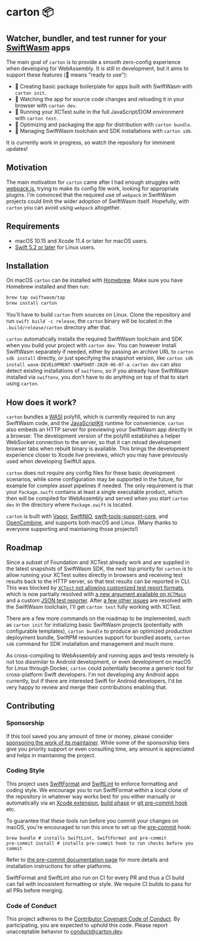# carton 📦

## Watcher, bundler, and test runner for your [SwiftWasm](https://swiftwasm.org/) apps

The main goal of `carton` is to provide a smooth zero-config experience when developing for WebAssembly.
It is still in development, but it aims to support these features (🐥 means "ready to use"):

- 🥚 Creating basic package boilerplate for apps built with SwiftWasm with `carton init`.
- 🐥 Watching the app for source code changes and reloading it in your browser with `carton dev`.
- 🐣 Running your XCTest suite in the full JavaScript/DOM environment with `carton test`.
- 🥚 Optimizing and packaging the app for distribution with `carton bundle`.
- 🐥 Managing SwiftWasm toolchain and SDK installations with `carton sdk`.

It is currently work in progress, so watch the repository for imminent updates!

## Motivation

The main motivation for `carton` came after I had enough struggles with [webpack.js](https://webpack.js.org),
trying to make its config file work, looking for appropriate plugins. I'm convinced that the required use of
`webpack` in SwiftWasm projects could limit the wider adoption of SwiftWasm itself. Hopefully, with `carton`
you can avoid using `webpack` altogether.

## Requirements

- macOS 10.15 and Xcode 11.4 or later for macOS users.
- [Swift 5.2 or later](https://swift.org/download/) for Linux users.

## Installation

On macOS `carton` can be installed with [Homebrew](https://brew.sh/). Make sure you have Homebrew
installed and then run:

```sh
brew tap swiftwasm/tap
brew install carton
```

You'll have to build `carton` from sources on Linux. Clone the repository and run
`swift build -c release`, the `carton` binary will be located in the `.build/release/carton`
directory after that.

`carton` automatically installs the required SwiftWasm toolchain and SDK when you build
your project with `carton dev`. You can however install SwiftWasm separately if needed,
either by passing an archive URL to `carton sdk install` directly, or just specifying the snapshot
version, like `carton sdk install wasm-DEVELOPMENT-SNAPSHOT-2020-06-07-a`. `carton dev` can
also detect existing installations of `swiftenv`, so if you already have SwiftWasm installed
via `swiftenv`, you don't have to do anything on top of that to start using `carton`.

## How does it work?

`carton` bundles a [WASI](https://wasi.dev) polyfill, which is currently required to run any SwiftWasm code,
and the [JavaScriptKit](https://github.com/kateinoigakukun/JavaScriptKit/) runtime for convenience.
`carton` also embeds an HTTP server for previewing your SwiftWasm app directly in a browser.
The development version of the polyfill establishes a helper WebSocket connection to the server, so that
it can reload development browser tabs when rebuilt binary is available. This brings the development
experience closer to Xcode live previews, which you may have previously used when developing SwiftUI apps.

`carton` does not require any config files for these basic development scenarios, while some configuration
may be supported in the future, for example for complex asset pipelines if needed. The only requirement
is that your `Package.swift` contains at least a single executable product, which then will be compiled
for WebAssembly and served when you start `carton dev` in the directory where `Package.swift` is located.

`carton` is built with [Vapor](https://vapor.codes/), [SwiftNIO](https://github.com/apple/swift-nio),
[swift-tools-support-core](https://github.com/apple/swift-tools-support-core), and
[OpenCombine](https://github.com/broadwaylamb/OpenCombine), and supports both macOS and Linux. (Many
thanks to everyone supporting and maintaining those projects!)

## Roadmap

Since a subset of Foundation and XCTest already work and are supplied in the latest snapshots of
SwiftWasm SDK, the next top priority for `carton` is to allow running your XCTest suites directly in
browsers and receiving test results back to the HTTP server, so that test results can be reported in CLI.
This was blocked by [`XCTest` not allowing customized test report formats](https://bugs.swift.org/browse/SR-8436),
which is now partially resolved with [a new argument available on
`XCTMain`](https://github.com/apple/swift-corelibs-xctest/pull/306) and a custom [JSON test
reporter](https://github.com/MaxDesiatov/XCTestJSONObserver/). After [a few other
issues](https://github.com/swiftwasm/swift/pull/1233) are resolved with the SwiftWasm toolchain, I'll get
`carton test` fully working with XCTest.

There are a few more commands on the roadmap to be implemented, such as `carton init` for initializing
basic SwiftWasm projects (potentially with configurable templates), `carton bundle` to produce an
optimized production deployment bundle, SwiftPM resources support for bundled assets, `carton sdk`
command for SDK installation and management and much more.

As cross-compiling to WebAssembly and running apps and tests remotely is not too dissimilar to Android
development, or even development on macOS for Linux through Docker, `carton` could potentially become
a generic tool for cross-platform Swift developers. I'm not developing any Android apps currently, but
if there are interested Swift for Android developers, I'd be very happy to review and merge their
contributions enabling that.

## Contributing

### Sponsorship

If this tool saved you any amount of time or money, please consider [sponsoring
the work of its maintainer](https://github.com/sponsors/MaxDesiatov). While some of the
sponsorship tiers give you priority support or even consulting time, any amount is
appreciated and helps in maintaining the project.

### Coding Style

This project uses [SwiftFormat](https://github.com/nicklockwood/SwiftFormat)
and [SwiftLint](https://github.com/realm/SwiftLint) to
enforce formatting and coding style. We encourage you to run SwiftFormat within
a local clone of the repository in whatever way works best for you either
manually or automatically via an [Xcode
extension](https://github.com/nicklockwood/SwiftFormat#xcode-source-editor-extension),
[build phase](https://github.com/nicklockwood/SwiftFormat#xcode-build-phase) or
[git pre-commit
hook](https://github.com/nicklockwood/SwiftFormat#git-pre-commit-hook) etc.

To guarantee that these tools run before you commit your changes on macOS, you're encouraged
to run this once to set up the [pre-commit](https://pre-commit.com/) hook:

```
brew bundle # installs SwiftLint, SwiftFormat and pre-commit
pre-commit install # installs pre-commit hook to run checks before you commit
```

Refer to [the pre-commit documentation page](https://pre-commit.com/) for more details
and installation instructions for other platforms.

SwiftFormat and SwiftLint also run on CI for every PR and thus a CI build can
fail with incosistent formatting or style. We require CI builds to pass for all
PRs before merging.

### Code of Conduct

This project adheres to the [Contributor Covenant Code of
Conduct](https://github.com/swiftwasm/carton/blob/main/CODE_OF_CONDUCT.md).
By participating, you are expected to uphold this code. Please report
unacceptable behavior to conduct@carton.dev.
